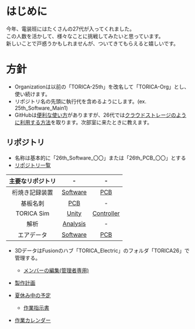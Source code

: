 # はじめに

今年、電装班にはたくさんの27代が入ってくれました。  
この人数を活かして、様々なことに挑戦してみたいと思っています。  
新しいことで戸惑うかもしれませんが、ついてきてもらえると嬉しいです。

# 方針
- Organizationは以前の「TORICA-25th」を改名して「TORICA-Org」とし、使い続けます。
- リポジトリ名の先頭に執行代を含めるようにします。(ex. 25th_Software_Main1)
- GitHubは[便利な使い方](https://telling-march-c0b.notion.site/GitHub-3cdb20e471f94cf2a37b2ce450b8e38a)がありますが、26代では[クラウドストレージのように利用する方法](https://github.com/00kenno/How_to_use_GitHub)を取ります。次部室に来たときに教えます。

## リポジトリ
- 名称は基本的に「26th_Software_〇〇」または「26th_PCB_〇〇」とする
- [リポジトリ一覧](https://github.com/orgs/TORICA-Org/repositories)

|主要なリポジトリ|-|-|
|:--:|:--:|:--:|
|桁焼き記録装置|[Software](https://github.com/TORICA-Org/26th_Software_Ketayaki_Recorder)|[PCB](https://github.com/TORICA-Org/26th_PCB_Ketayaki_Recorder)|
|基板名刺|[PCB](https://github.com/TORICA-Org/26th_PCB_Contact_Card)|-|
|TORICA Sim|[Unity](https://github.com/TORICA-Org/TORICA_Sim_Unity)|[Controller](https://github.com/TORICA-Org/TORICA_Sim_Controller)|
|解析|[Analysis](https://github.com/TORICA-Org/25th_Analysis)|-|
|エアデータ|[Software](https://github.com/TORICA-Org/26th_Software_Airdata)|[PCB](https://github.com/TORICA-Org/26th_PCB_AirData)|

- 3DデータはFusionのハブ「TORICA_Electric」のフォルダ「TORICA26」で管理する。
  - [メンバーの編集(管理者専用)](https://gmail4344101.autodesk360.com/g/admin/manage/roles/people)

- [製作計画](/製作計画/)
- [夏休み中の予定](/夏休み中の計画/)
  - [作業指示書](/Work_Instructions/)
- [作業カレンダー](/Calender/)